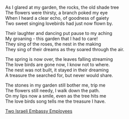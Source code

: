 As I glared at my garden, the rocks, the old shade tree  
The flowers were thirsty, a branch poked my eye  
When I heard a clear echo, of goodness of gaiety  
Two sweet singing lovebirds had just now flown by.  

Their laughter and dancing put pause to my aching  
My groaning - this garden that I had to care!  
They sing of the roses, the nest in the making  
They sing of their dreams as they soared through the air.

The spring is now over, the leaves falling streaming  
The love birds are gone now, I know not to where.  
The nest was not built, it stayed in their dreaming  
A treasure the searched for, but never would share.  

The stones in my garden still bother me, trip me  
The flowers still needy, I walk down the path.  
On my lips now a smile, even as the tree hits me  
The love birds song tells me the treasure I have.

[Two Israeli Embassy Employees](https://www.chabad.org/news/article_cdo/aid/6905068/jewish/Two-Israeli-Embassy-Employees-Murdered-in-Washington-DC.htm)